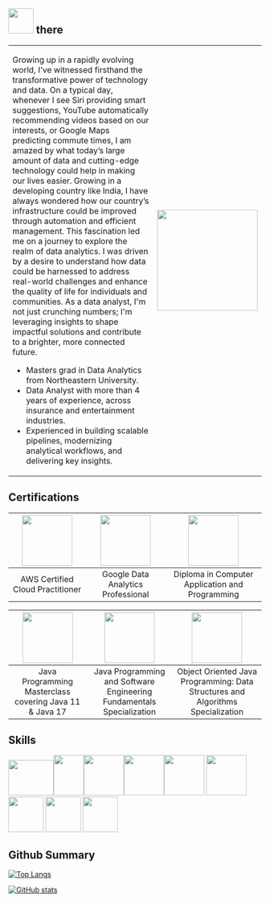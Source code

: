## <img src="https://github.com/user-attachments/assets/ef707162-6308-45ee-ab7f-e70f1059c5c5" width="50"/> there

<!--
**manvith1604/manvith1604** is a ✨ _special_ ✨ repository because its `README.md` (this file) appears on your GitHub profile.

Here are some ideas to get you started:

- 🔭 I’m currently working on ...
- 🌱 I’m currently learning ...
- 👯 I’m looking to collaborate on ...
- 🤔 I’m looking for help with ...
- 💬 Ask me about ...
- 📫 How to reach me: ...
- 😄 Pronouns: ...
- ⚡ Fun fact: ...
-->
<table>
  <tr>
    <td>
      <p>
        Growing up in a rapidly evolving world, I've witnessed firsthand the transformative power of technology and data.
        On a typical day, whenever I see Siri providing smart suggestions, YouTube automatically recommending videos based 
        on our interests, or Google Maps predicting commute times, I am amazed by what today’s large amount of data and 
        cutting-edge technology could help in making our lives easier. Growing in a developing country like India, I have 
        always wondered how our country’s infrastructure could be improved through automation and efficient management. 
        This fascination led me on a journey to explore the realm of data analytics. I was driven by a desire to understand 
        how data could be harnessed to address real-world challenges and enhance the quality of life for individuals and 
        communities. As a data analyst, I'm not just crunching numbers; I'm leveraging insights to shape impactful solutions 
        and contribute to a brighter, more connected future.
      </p>
      <ul>
        <li>Masters grad in Data Analytics from Northeastern University.</li>
        <li>Data Analyst with more than 4 years of experience, across insurance and entertainment industries.</li>
        <li>Experienced in building scalable pipelines, modernizing analytical workflows, and delivering key insights.</li>
      </ul>
    </td>
    <td>
      <img src="https://github.com/user-attachments/assets/97987abb-c901-4fca-a474-b2adc59b6c94" width="200"/>
    </td>
  </tr>
</table>

## Certifications

| [<img src = "https://github.com/manvith1604/manvith1604/assets/66794160/f79b0f26-617a-48d4-8d39-791877789077" width = 100>](https://www.credly.com/badges/50b48b45-522e-46f7-bec1-b39f6e40b37b)| [<img src = "https://github.com/manvith1604/manvith1604/assets/66794160/8b252df2-2e1b-42c3-b258-4f11bbd067fe" width = 100>](https://www.credly.com/badges/8f20d65a-39bf-4dee-b59f-437af8705f6e) | [<img src = "https://github.com/manvith1604/manvith1604/assets/66794160/091d9299-ed8e-4577-b881-2320e794c435" width = 100>](https://nbceskillindia.in/student-verification.php) |
| :-: | :-: | :-:|
| AWS Certified Cloud Practitioner | Google Data Analytics Professional | Diploma in Computer Application and Programming |

| [<img src = "https://github.com/manvith1604/manvith1604/assets/66794160/7a4eefe9-3666-46dd-bd6b-d8c62c6f8a79" width = 100>](https://udemy-certificate.s3.amazonaws.com/pdf/UC-3647dfcc-cff3-4b7c-b8e7-1489ae00f452.pdf)| [<img src = "https://github.com/manvith1604/manvith1604/assets/66794160/c8a40dc9-0999-4db2-b59e-6e774b7420f1" width = 100>](https://www.coursera.org/account/accomplishments/specialization/certificate/S5VC9H9HZ6RA) | [<img src = "https://github.com/manvith1604/manvith1604/assets/66794160/c8a40dc9-0999-4db2-b59e-6e774b7420f1" width = 100>](https://www.coursera.org/account/accomplishments/specialization/certificate/X2YZGG6LPYW5) |
| :-: | :-: | :-:|
| Java Programming Masterclass covering Java 11 & Java 17 | Java Programming and Software Engineering Fundamentals Specialization | Object Oriented Java Programming: Data Structures and Algorithms Specialization | 

## Skills

<img src = "https://github.com/manvith1604/manvith1604/assets/66794160/a57c6915-08d9-4f3d-99bd-cbbd4046efa1" height = 70 width = 90><img src="https://github.com/manvith1604/manvith1604/assets/66794160/47a02b74-9ba5-4dbd-992d-c4d5372d2c9b" height = 80 width = 60><img src = "https://github.com/manvith1604/manvith1604/assets/66794160/a6fa7a5a-7d97-40f4-bb5a-8c1ec33ff8aa" height = 80 width = 80><img src = "https://github.com/manvith1604/manvith1604/assets/66794160/abe61fbf-a539-4721-b399-9f74a0e055c2" height = 80 width = 80><img src = "https://github.com/manvith1604/manvith1604/assets/66794160/d3f0c951-d23b-4c6d-9942-d64d6c455464" height = 80 width = 80> <img src ="https://github.com/manvith1604/manvith1604/assets/66794160/9d6a777a-9be3-409d-9400-0b60c4d64e70" height = 80 width = 80> 
<img src = "https://github.com/manvith1604/manvith1604/assets/66794160/e5764246-98fc-48d7-af79-5c4c3ad98d2f" height = 70 width = 70> <img src = "https://github.com/manvith1604/manvith1604/assets/66794160/501c3547-ffe5-4ee6-bbba-8b23663f96c1" height = 70 width = 70> <img src = "https://github.com/manvith1604/manvith1604/assets/66794160/0f126a49-2705-4a51-bae9-a846d7fd95e4" height = 70 width = 70>

## Github Summary
[![Top Langs](https://github-readme-stats.vercel.app/api/top-langs/?username=manvith1604&layout=compact&show_icons=true&theme=dark)](https://github.com/manvith1604)

[![GitHub stats](https://github-readme-stats.vercel.app/api?username=manvith1604&show_icons=true&theme=dark)](https://github.com/manvith1604)

